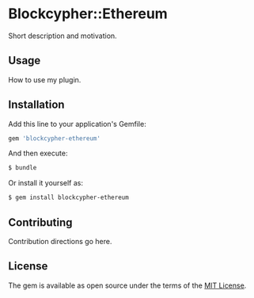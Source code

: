 # Blockcypher::Ethereum
Short description and motivation.

## Usage
How to use my plugin.

## Installation
Add this line to your application's Gemfile:

```ruby
gem 'blockcypher-ethereum'
```

And then execute:
```bash
$ bundle
```

Or install it yourself as:
```bash
$ gem install blockcypher-ethereum
```

## Contributing
Contribution directions go here.

## License
The gem is available as open source under the terms of the [MIT License](http://opensource.org/licenses/MIT).
